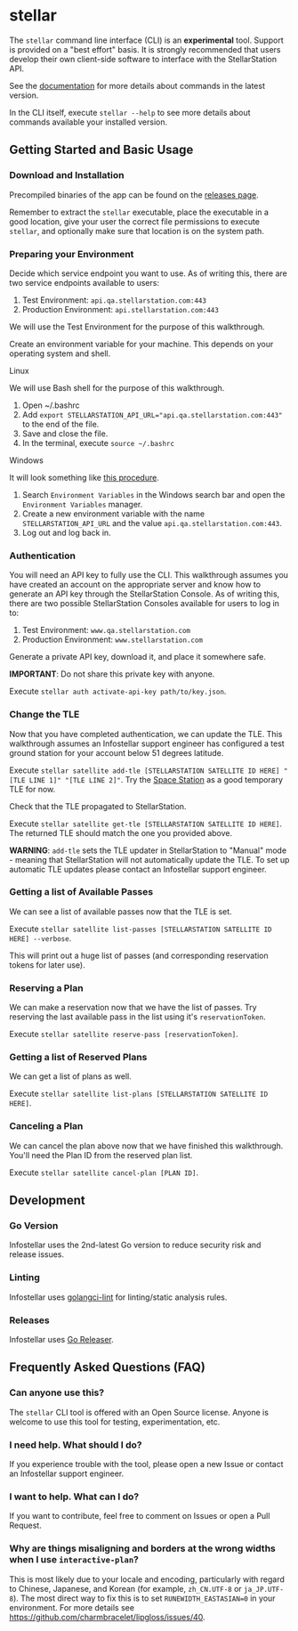 # stellar

The `stellar` command line interface (CLI) is an __experimental__ tool. Support is provided on a "best effort" basis. It is strongly recommended that users develop their own client-side software to interface with the StellarStation API.

See the [documentation](/docs/stellar.md) for more details about commands in the latest version.

In the CLI itself, execute `stellar --help` to see more details about commands available your installed version.

## Getting Started and Basic Usage

### Download and Installation

Precompiled binaries of the app can be found on the [releases page](https://github.com/infostellarinc/stellarcli/releases).

Remember to extract the `stellar` executable, place the executable in a good location, give your user the correct file permissions to execute `stellar`, and optionally make sure that location is on the system path.

### Preparing your Environment

Decide which service endpoint you want to use. As of writing this, there are two service endpoints available to users:
1. Test Environment: `api.qa.stellarstation.com:443`
2. Production Environment: `api.stellarstation.com:443`

We will use the Test Environment for the purpose of this walkthrough.

Create an environment variable for your machine. This depends on your operating system and shell.

Linux

We will use Bash shell for the purpose of this walkthrough.

1. Open ~/.bashrc
1. Add `export STELLARSTATION_API_URL="api.qa.stellarstation.com:443"` to the end of the file.
1. Save and close the file.
1. In the terminal, execute `source ~/.bashrc`

Windows

It will look something like [this procedure](https://learn.microsoft.com/en-us/powershell/module/microsoft.powershell.core/about/about_environment_variables?view=powershell-7.4#set-environment-variables-in-the-system-control-panel).

1. Search `Environment Variables` in the Windows search bar and open the `Environment Variables` manager.
1. Create a new environment variable with the name `STELLARSTATION_API_URL` and the value `api.qa.stellarstation.com:443`.
1. Log out and log back in.

### Authentication

You will need an API key to fully use the CLI. This walkthrough assumes you have created an account on the appropriate server and know how to generate an API key through the StellarStation Console. As of writing this, there are two possible StellarStation Consoles available for users to log in to:
1. Test Environment: `www.qa.stellarstation.com`
2. Production Environment: `www.stellarstation.com`

Generate a private API key, download it, and place it somewhere safe.

__IMPORTANT__: Do not share this private key with anyone.

Execute `stellar auth activate-api-key path/to/key.json`.

### Change the TLE

Now that you have completed authentication, we can update the TLE. This walkthrough assumes an Infostellar support engineer has configured a test ground station for your account below 51 degrees latitude.

Execute `stellar satellite add-tle [STELLARSTATION SATELLITE ID HERE] "[TLE LINE 1]" "[TLE LINE 2]"`. Try the [Space Station](https://celestrak.org/NORAD/elements/gp.php?CATNR=25544) as a good temporary TLE for now.

Check that the TLE propagated to StellarStation.

Execute `stellar satellite get-tle [STELLARSTATION SATELLITE ID HERE]`. The returned TLE should match the one you provided above.

__WARNING__: `add-tle` sets the TLE updater in StellarStation to "Manual" mode - meaning that StellarStation will not automatically update the TLE. To set up automatic TLE updates please contact an Infostellar support engineer.

### Getting a list of Available Passes

We can see a list of available passes now that the TLE is set.

Execute `stellar satellite list-passes [STELLARSTATION SATELLITE ID HERE] --verbose`.

This will print out a huge list of passes (and corresponding reservation tokens for later use).

### Reserving a Plan

We can make a reservation now that we have the list of passes. Try reserving the last available pass in the list using it's `reservationToken`.

Execute `stellar satellite reserve-pass [reservationToken]`.

### Getting a list of Reserved Plans

We can get a list of plans as well.

Execute `stellar satellite list-plans [STELLARSTATION SATELLITE ID HERE]`.

### Canceling a Plan

We can cancel the plan above now that we have finished this walkthrough. You'll need the Plan ID from the reserved plan list.

Execute `stellar satellite cancel-plan [PLAN ID]`.

## Development

### Go Version
Infostellar uses the 2nd-latest Go version to reduce security risk and release issues.

### Linting
Infostellar uses [golangci-lint](https://golangci-lint.run/welcome/install/) for linting/static analysis rules.

### Releases
Infostellar uses [Go Releaser](https://goreleaser.com/).

## Frequently Asked Questions (FAQ)

### Can anyone use this?
The `stellar` CLI tool is offered with an Open Source license. Anyone is welcome to use this tool for testing, experimentation, etc.

### I need help. What should I do?
If you experience trouble with the tool, please open a new Issue or contact an Infostellar support engineer.

### I want to help. What can I do?
If you want to contribute, feel free to comment on Issues or open a Pull Request.

### Why are things misaligning and borders at the wrong widths when I use `interactive-plan`?
This is most likely due to your locale and encoding, particularly with regard to Chinese, Japanese, and Korean (for example, `zh_CN.UTF-8` or `ja_JP.UTF-8`). The most direct way to fix this is to set `RUNEWIDTH_EASTASIAN=0` in your environment. For more details see https://github.com/charmbracelet/lipgloss/issues/40.